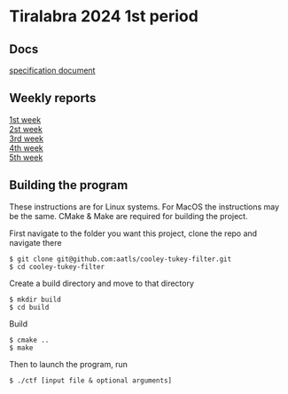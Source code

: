 # Tiralabra 2024 1st period

## Docs
[specification document](./docs/specification-document.md)

## Weekly reports
[1st week](./docs/weekly-report-1.md)\
[2st week](./docs/weekly-report-2.md)\
[3rd week](./docs/weekly-report-3.md)\
[4th week](./docs/weekly-report-4.md)\
[5th week](./docs/weekly-report-5.md)

## Building the program
These instructions are for Linux systems. For MacOS the instructions may be the same. CMake & Make are required for building the project.

First navigate to the folder you want this project, clone the repo and navigate there
```
$ git clone git@github.com:aatls/cooley-tukey-filter.git
$ cd cooley-tukey-filter
```
Create a build directory and move to that directory
```
$ mkdir build
$ cd build
```
Build
```
$ cmake ..
$ make
```
Then to launch the program, run
```
$ ./ctf [input file & optional arguments]
```

